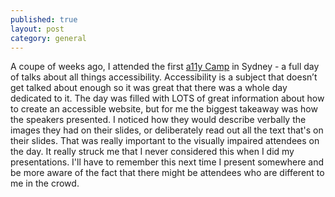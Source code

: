 ```yaml
---
published: true
layout: post
category: general
---
```




A coupe of weeks ago, I attended the first [a11y Camp](http://a11ybytes.org/a11y-camp/) in Sydney - a full day of talks about all things accessibility. Accessibility is a subject that doesn’t get talked about enough so it was great that there was a whole day dedicated to it. The day was filled with LOTS of great information about how to create an accessible website, but for me the biggest takeaway was how the speakers presented. I noticed how they would describe verbally the images they had on their slides, or deliberately read out all the text that's on their slides. That was really important to the visually impaired attendees on the day. It really struck me that I never considered this when I did my presentations. I'll have to remember this next time I present somewhere and be more aware of the fact that there might be attendees who are different to me in the crowd.
